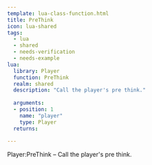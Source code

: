 ```yaml
---
template: lua-class-function.html
title: PreThink
icon: lua-shared
tags:
  - lua
  - shared
  - needs-verification
  - needs-example
lua:
  library: Player
  function: PreThink
  realm: shared
  description: "Call the player's pre think."
  
  arguments:
  - position: 1
    name: "player"
    type: Player
  returns:
    
---
```


<div class="lua__search__keywords">
Player:PreThink &#x2013; Call the player's pre think.
</div>
